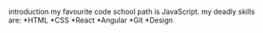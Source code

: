 introduction
my favourite code school path is JavaScript.
my deadly skills are:
*HTML
*CSS
*React
*Angular
*Git
*Design